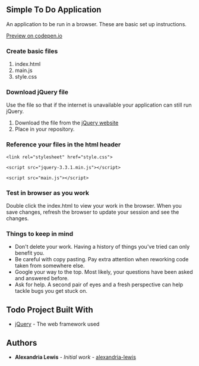 ## Simple To Do Application
An application to be run in a browser. These are basic set up instructions.

[Preview on codepen.io](https://codepen.io/lexria/pen/xazeGx)

### Create basic files
1. index.html
2. main.js
3. style.css

### Download jQuery file
Use the file so that if the internet is unavailable your application can still run jQuery.

1. Download the file from the [jQuery website](https://jquery.com/download/)
2. Place in your repository.

### Reference your files in the html header

```
<link rel="stylesheet" href="style.css">
```
```
<script src="jquery-3.3.1.min.js"></script>
```
```
<script src="main.js"></script>
```

### Test in browser as you work
Double click the index.html to view your work in the browser. When you save changes, refresh the browser to update your session and see the changes.

### Things to keep in mind
* Don't delete your work. Having a history of things you've tried can only benefit you.
* Be careful with copy pasting. Pay extra attention when reworking code taken from somewhere else.
* Google your way to the top. Most likely, your questions have been asked and answered before.
* Ask for help. A second pair of eyes and a fresh perspective can help tackle bugs you get stuck on.

## Todo Project Built With

* [jQuery](https://api.jquery.com/) - The web framework used

## Authors

* **Alexandria Lewis** - *Initial work* - [alexandria-lewis](https://github.com/alexandria-lewis)
